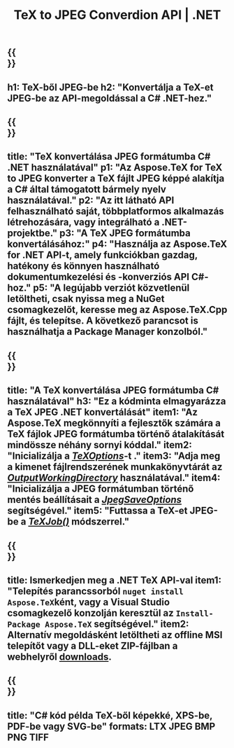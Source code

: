 ﻿---
translation: true
template: /_templates/_conversion-child-net.md
title: TeX to JPEG Converdion API | .NET
description: TeX-JPEG konvertálási funkció. Integrálja ezt a helyszíni .NET-könyvtárat a projektjébe, vagy használjon többplatformos alkalmazásokat a TeX JPEG formátumba konvertálásához.
keywords: tex jpeg api net, tex2jpeg integráció c#
url: /net/conversion/tex-to-jpeg/
family: tex
platformtag: net
feature: conversion
informat: TEX
outformat: JPEG
otherformats: BMP PNG TIFF PDF SVG XPS
---


{{<section banner>}}
---
h1: TeX-ből JPEG-be
h2: "Konvertálja a TeX-et JPEG-be az API-megoldással a C# .NET-hez."
---

{{<section overview>}}
---
title: "TeX konvertálása JPEG formátumba C# .NET használatával"
p1: "Az Aspose.TeX for TeX to JPEG konverter a TeX fájlt JPEG képpé alakítja a C# által támogatott bármely nyelv használatával."
p2: "Az itt látható API felhasználható saját, többplatformos alkalmazás létrehozására, vagy integrálható a .NET-projektbe."
p3: "A TeX JPEG formátumba konvertálásához:"
p4: "Használja az Aspose.TeX for .NET API-t, amely funkciókban gazdag, hatékony és könnyen használható dokumentumkezelési és -konverziós API C#-hoz."
p5: "A legújabb verziót közvetlenül letöltheti, csak nyissa meg a NuGet csomagkezelőt, keresse meg az Aspose.TeX.Cpp fájlt, és telepítse. A következő parancsot is használhatja a Package Manager konzolból."
---

{{<section feature1>}}
---
title: "A TeX konvertálása JPEG formátumba C# használatával"
h3: "Ez a kódminta elmagyarázza a TeX JPEG .NET konvertálását"
item1: "Az Aspose.TeX megkönnyíti a fejlesztők számára a TeX fájlok JPEG formátumba történő átalakítását mindössze néhány sornyi kóddal."
item2: "Inicializálja a [*TeXOptions*](https://reference.aspose.com/tex/net/aspose.tex/texoptions/)-t ."
item3: "Adja meg a kimenet fájlrendszerének munkakönyvtárát az [*OutputWorkingDirectory*](https://reference.aspose.com/tex/net/aspose.tex/texoptions/outputworkingdirectory/) használatával."
item4: "Inicializálja a JPEG formátumban történő mentés beállításait a [*JpegSaveOptions*](https://reference.aspose.com/tex/net/aspose.tex.presentation.image/jpegsaveoptions/) segítségével."
item5: "Futtassa a TeX-et JPEG-be a [*TeXJob()*](https://reference.aspose.com/tex/net/aspose.tex/texjob/) módszerrel."
---

{{<section feature2>}}
---
title: Ismerkedjen meg a .NET TeX API-val
item1: "Telepítés parancssorból ```nuget install Aspose.TeX```ként, vagy a Visual Studio csomagkezelő konzolján keresztül az ```Install-Package Aspose.TeX``` segítségével."
item2: Alternatív megoldásként letöltheti az offline MSI telepítőt vagy a DLL-eket ZIP-fájlban a  webhelyről  [downloads](https://downloads.aspose.com/tex/net).
---

{{<section widget>}}
---
title: "C# kód példa TeX-ből képekké, XPS-be, PDF-be vagy SVG-be"
formats: LTX JPEG BMP PNG TIFF
---
